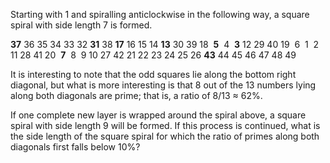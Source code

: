 Starting with 1 and spiralling anticlockwise in the following way, a
square spiral with side length 7 is formed.

<span class="red">**37**</span> 36 35 34 33 32
<span class="red">**31**</span>
38 <span class="red">**17**</span> 16 15 14
<span class="red">**13**</span> 30
39 18 <span class="red"> **5**</span>  4 <span class="red"> **3**</span>
12 29
40 19  6  1  2 11 28
41 20 <span class="red"> **7**</span>  8  9 10 27
42 21 22 23 24 25 26
<span class="red">**43**</span> 44 45 46 47 48 49

It is interesting to note that the odd squares lie along the bottom
right diagonal, but what is more interesting is that 8 out of the 13
numbers lying along both diagonals are prime; that is, a ratio of 8/13 ≈
62%.

If one complete new layer is wrapped around the spiral above, a square
spiral with side length 9 will be formed. If this process is continued,
what is the side length of the square spiral for which the ratio of
primes along both diagonals first falls below 10%?
